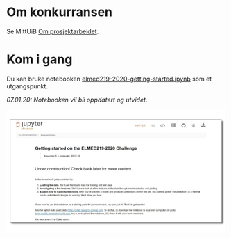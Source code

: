 # Om konkurransen
Se MittUiB [Om prosjektarbeidet](https://mitt.uib.no/courses/21357/pages/om-prosjektarbeidet?module_item_id=115329).

# Kom i gang
Du kan bruke notebooken [elmed219-2020-getting-started.ipynb](https://nbviewer.jupyter.org/github/MMIV-ML/ELMED219-2020/blob/master/KaggleInClass/elmed219-2020-getting-started.ipynb) som et utgangspunkt. 

*07.01.20: Notebooken vil bli oppdatert og utvidet*.

![getting-started](getting-started.jpg)

